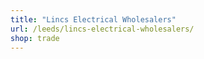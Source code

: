```yaml
---
title: "Lincs Electrical Wholesalers"
url: /leeds/lincs-electrical-wholesalers/
shop: trade
---
```

